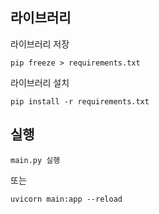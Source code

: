 ## 라이브러리

라이브러리 저장

```
pip freeze > requirements.txt
```

라이브러리 설치

```
pip install -r requirements.txt
```

## 실행

```
main.py 실행
```

또는

```
uvicorn main:app --reload
```
